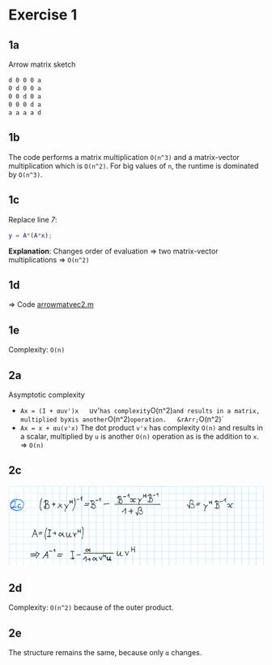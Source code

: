 Exercise 1
==========

1a
--

Arrow matrix sketch

    d 0 0 0 a
    0 d 0 0 a
    0 0 d 0 a
    0 0 0 d a
    a a a a d

1b
--

The code performs a matrix multiplication `O(n^3)` and a matrix-vector multiplication which is `O(n^2)`. For big values of `n`, the runtime is dominated by `O(n^3)`.

1c
--

Replace line *7*:

````matlab
y = A*(A*x);
````

**Explanation**: Changes order of evaluation &rArr; two matrix-vector multiplications &rArr; `O(n^2)`

1d
--

&rArr; Code [arrowmatvec2.m](https://github.com/alshain/eth-numcse/blob/master/01/arrowmatvec2.m)

1e
--

Complexity: `O(n)`

2a
--
Asymptotic complexity

 - `Ax = (I + αuv')x  
  `uv'` has complexity `O(n^2)` and results in a matrix, multiplied by `x` is another `O(n^2)` operation.  
 &rArr; `O(n^2)`
 - `Ax = x + αu(v'x)`
  The dot product `v'x` has complexity `O(n)` and results in a scalar, multiplied by `u` is another `O(n)` operation as is the addition to `x`.  
 &rArr; `O(n)`


2c
--

![scan](https://github.com/alshain/eth-numcse/blob/master/01/2c_small.png)

2d
--

Complexity: `O(n^2)` because of the outer product.

2e
--

The structure remains the same, because only `α` changes.
